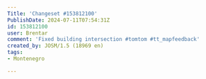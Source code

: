 ```yaml
---
Title: 'Changeset #153812100'
PublishDate: 2024-07-11T07:54:31Z
id: 153812100
user: Brentar
comment: 'Fixed building intersection #tomtom #tt_mapfeedback'
created_by: JOSM/1.5 (18969 en)
tags:
- Montenegro

---
```

